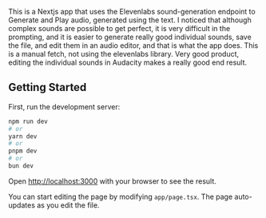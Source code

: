 This is a Nextjs app that uses the Elevenlabs sound-generation endpoint to Generate and Play audio, generated using the text. I noticed that although complex sounds are possible to get perfect, it is very difficult in the prompting, and it is easier to generate really good individual sounds, save the file, and edit them in an audio editor, and that is what the app does. This is a manual fetch, not using the elevenlabs library.
Very good product, editing the individual sounds in Audacity makes a really good end result.

## Getting Started

First, run the development server:

```bash
npm run dev
# or
yarn dev
# or
pnpm dev
# or
bun dev
```

Open [http://localhost:3000](http://localhost:3000) with your browser to see the result.

You can start editing the page by modifying `app/page.tsx`. The page auto-updates as you edit the file.
